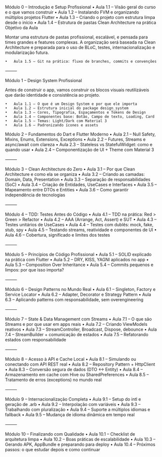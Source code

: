 Módulo 0 – Introdução e Setup Profissional
	•	Aula 1.1 – Visão geral do curso e o que vamos construir
	•	Aula 1.2 – Instalando FVM e organizando múltiplos projetos Flutter
	•	Aula 1.3 – Criando o projeto com estrutura limpa desde o início
	•	Aula 1.4 – Estrutura de pastas Clean Architecture na prática
      Objetivo da Aula

Montar uma estrutura de pastas profissional, escalável, e pensada para times grandes e features complexas. A organização será baseada na Clean Architecture e preparada para o uso de BLoC, testes, internacionalização e modularização futura.

	•	Aula 1.5 – Git na prática: fluxo de branches, commits e convenções

⸻

Módulo 1 – Design System Profissional

Antes de construir o app, vamos construir os blocos visuais reutilizáveis que darão identidade e consistência ao projeto.

	•	Aula 1.1 – O que é um Design System e por que ele importa
	•	Aula 1.2 – Estrutura inicial do package design_system
	•	Aula 1.3 – Cores, Tipografia, Espaçamentos e Tokens de Design
	•	Aula 1.4 – Componentes base: Botão, Campo de texto, Loading, Card
	•	Aula 1.5 – Temas: Light/Dark com Material 3
	•	Aula 1.6 – Padronizando ícones e assets


Módulo 2 – Fundamentos do Dart e Flutter Moderno
	•	Aula 2.1 – Null Safety, Mixins, Enums, Extensions, Exceptions
	•	Aula 2.2 – Futures, Streams e async/await com clareza
	•	Aula 2.3 – Stateless vs StatefulWidget: como e quando usar
	•	Aula 2.4 – Componentização de UI + Theme com Material 3

⸻

Módulo 3 – Clean Architecture do Zero
	•	Aula 3.1 – Por que Clean Architecture e como ela se organiza
	•	Aula 3.2 – Criando as camadas: Domain, Data, Presentation
	•	Aula 3.3 – Separação de responsabilidades (SoC)
	•	Aula 3.4 – Criação de Entidades, UseCases e Interfaces
	•	Aula 3.5 – Mapeamento entre DTOs e Entities
	•	Aula 3.6 – Como garantir independência de tecnologias

⸻

Módulo 4 – TDD: Testes Antes do Código
	•	Aula 4.1 – TDD na prática: Red > Green > Refactor
	•	Aula 4.2 – AAA (Arrange, Act, Assert) e SUT
	•	Aula 4.3 – Testes unitários de UseCases
	•	Aula 4.4 – Testes com dublês: mock, fake, stub, spy
	•	Aula 4.5 – Testando streams, reatividade e componentes de UI
	•	Aula 4.6 – Cobertura, significado e limites dos testes

⸻

Módulo 5 – Princípios de Código Profissional
	•	Aula 5.1 – SOLID explicado na prática com Flutter
	•	Aula 5.2 – DRY, KISS, YAGNI aplicados no app
	•	Aula 5.3 – Composition Over Inheritance
	•	Aula 5.4 – Commits pequenos e limpos: por que isso importa?

⸻

Módulo 6 – Design Patterns no Mundo Real
	•	Aula 6.1 – Singleton, Factory e Service Locator
	•	Aula 6.2 – Adapter, Decorator e Strategy Pattern
	•	Aula 6.3 – Aplicando patterns com responsabilidade, sem overengineering

⸻

Módulo 7 – State & Data Management com Streams
	•	Aula 7.1 – O que são Streams e por que usar em apps reais
	•	Aula 7.2 – Criando ViewModels reativos
	•	Aula 7.3 – StreamController, Broadcast, Dispose, debounce
	•	Aula 7.4 – StreamBuilder + comunicação de estados
	•	Aula 7.5 – Refatorando estados com responsabilidade

⸻

Módulo 8 – Acesso à API e Cache Local
	•	Aula 8.1 – Simulando ou conectando com API REST real
	•	Aula 8.2 – Repository Pattern + HttpClient
	•	Aula 8.3 – Conversão segura de dados (DTO <-> Entity)
	•	Aula 8.4 – Armazenamento em cache com Hive ou SharedPreferences
	•	Aula 8.5 – Tratamento de erros (exceptions) no mundo real

⸻

Módulo 9 – Internacionalização Completa
	•	Aula 9.1 – Setup do intl e geração de .arb
	•	Aula 9.2 – Interpolação com variáveis
	•	Aula 9.3 – Trabalhando com pluralização
	•	Aula 9.4 – Suporte a múltiplos idiomas e fallback
	•	Aula 9.5 – Mudança de idioma dinâmica em tempo real

⸻

Módulo 10 – Finalizando com Qualidade
	•	Aula 10.1 – Checklist de arquitetura limpa
	•	Aula 10.2 – Boas práticas de escalabilidade
	•	Aula 10.3 – Gerando APK, AppBundle e preparando para deploy
	•	Aula 10.4 – Próximos passos: o que estudar depois e como continuar
